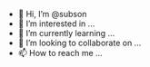 - 👋 Hi, I’m @subson
- 👀 I’m interested in ...
- 🌱 I’m currently learning ...
- 💞️ I’m looking to collaborate on ...
- 📫 How to reach me ...

<!---
subson/subson is a ✨ special ✨ repository because its `README.md` (this file) appears on your GitHub profile.
You can click the Preview link to take a look at your changes.
--->
